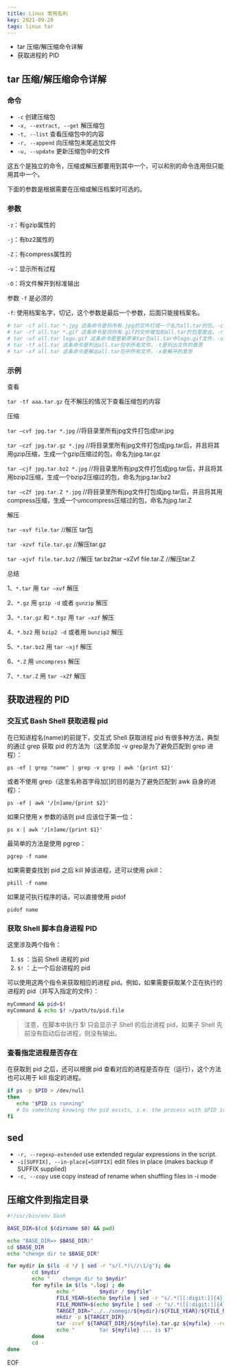 ```yaml
---
title: Linux 常用名利
key: 2021-09-20
tags: linux tar
---
```


- tar 压缩/解压缩命令详解
- 获取进程的 PID

<!--more-->

## tar 压缩/解压缩命令详解

### 命令

- `-c` 创建压缩包
- `-x, --extract, --get` 解压缩包
- `-t, --list` 查看压缩包中的内容
- `-r, --append` 向压缩包末尾追加文件
- `-u, --update` 更新压缩包中的文件

这五个是独立的命令，压缩或解压都要用到其中一个，可以和别的命令连用但只能用其中一个。

下面的参数是根据需要在压缩或解压档案时可选的。

### 参数

`-z`：有gzip属性的

`-j`：有bz2属性的

`-Z`：有compress属性的

`-v`：显示所有过程

`-O`：将文件解开到标准输出

参数 `-f` 是必须的

`-f`: 使用档案名字，切记，这个参数是最后一个参数，后面只能接档案名。

```bash
# tar -cf all.tar *.jpg 这条命令是将所有.jpg的文件打成一个名为all.tar的包。-c是表示产生新的包，-f指定包的文件名。
# tar -rf all.tar *.gif 这条命令是将所有.gif的文件增加到all.tar的包里面去。-r是表示增加文件的意思。 
# tar -uf all.tar logo.gif 这条命令是更新原来tar包all.tar中logo.gif文件，-u是表示更新文件的意思。 
# tar -tf all.tar 这条命令是列出all.tar包中所有文件，-t是列出文件的意思 
# tar -xf all.tar 这条命令是解出all.tar包中所有文件，-x是解开的意思
```

### 示例

查看

`tar -tf aaa.tar.gz` 在不解压的情况下查看压缩包的内容

压缩

`tar –cvf jpg.tar *.jpg` //将目录里所有jpg文件打包成tar.jpg

`tar –czf jpg.tar.gz *.jpg` //将目录里所有jpg文件打包成jpg.tar后，并且将其用gzip压缩，生成一个gzip压缩过的包，命名为jpg.tar.gz

`tar –cjf jpg.tar.bz2 *.jpg` //将目录里所有jpg文件打包成jpg.tar后，并且将其用bzip2压缩，生成一个bzip2压缩过的包，命名为jpg.tar.bz2

`tar –cZf jpg.tar.Z *.jpg`   //将目录里所有jpg文件打包成jpg.tar后，并且将其用compress压缩，生成一个umcompress压缩过的包，命名为jpg.tar.Z

解压

`tar –xvf file.tar` //解压 tar包

`tar -xzvf file.tar.gz` //解压tar.gz

`tar -xjvf file.tar.bz2`   //解压 tar.bz2tar –xZvf file.tar.Z //解压tar.Z

总结

1、`*.tar` 用 `tar –xvf` 解压

2、`*.gz` 用 `gzip -d` 或者 `gunzip` 解压

3、`*.tar.gz` 和 `*.tgz` 用 `tar –xzf` 解压

4、`*.bz2` 用 `bzip2 -d` 或者用 `bunzip2` 解压

5、`*.tar.bz2` 用 `tar –xjf` 解压

6、`*.Z` 用 `uncompress` 解压

7、`*.tar.Z` 用 `tar –xZf` 解压

## 获取进程的 PID

### 交互式 Bash Shell 获取进程 pid

在已知进程名(name)的前提下，交互式 Shell 获取进程 pid 有很多种方法，典型的通过 grep 获取 pid 的方法为（这里添加 -v grep是为了避免匹配到 grep 进程）：

`ps -ef | grep "name" | grep -v grep | awk '{print $2}'`

或者不使用 grep（这里名称首字母加[]的目的是为了避免匹配到 awk 自身的进程）：

`ps -ef | awk '/[n]ame/{print $2}'`

如果只使用 x 参数的话则 pid 应该位于第一位：

`ps x | awk '/[n]ame/{print $1}'`

最简单的方法是使用 pgrep：

`pgrep -f name`

如果需要查找到 pid 之后 kill 掉该进程，还可以使用 pkill：

`pkill -f name`

如果是可执行程序的话，可以直接使用 pidof

`pidof name`

### 获取 Shell 脚本自身进程 PID

这里涉及两个指令：

1. `$$` ：当前 Shell 进程的 pid
2. `$!` ：上一个后台进程的 pid

可以使用这两个指令来获取相应的进程 pid。例如，如果需要获取某个正在执行的进程的 pid（并写入指定的文件）：

```bash
myCommand && pid=$!
myCommand & echo $! >/path/to/pid.file
```

> 注意，在脚本中执行 $! 只会显示子 Shell 的后台进程 pid，如果子 Shell 先前没有启动后台进程，则没有输出。

### 查看指定进程是否存在

在获取到 pid 之后，还可以根据 pid 查看对应的进程是否存在（运行），这个方法也可以用于 kill 指定的进程。

```bash
if ps -p $PID > /dev/null
then
   echo "$PID is running"
   # Do something knowing the pid exists, i.e. the process with $PID is running
fi
```

## sed

- `-r, --regexp-extended` use extended regular expressions in the script.
- `-i[SUFFIX], --in-place[=SUFFIX]` edit files in place (makes backup if SUFFIX supplied)
- `-c, --copy` use copy instead of rename when shuffling files in -i mode

## 压缩文件到指定目录

```bash
#!/usr/bin/env bash

BASE_DIR=$(cd $(dirname $0) && pwd)

echo "BASE_DIR=> $BASE_DIR)"
cd $BASE_DIR
echo "chenge dir to $BASE_DIR"

for mydir in $(ls -d */ | sed -r "s/(.*)\//\1/g"); do
        cd $mydir
        echo "    chenge dir to $mydir"
        for myfile in $(ls *.log) ; do
                echo "        $mydir / $myfile"
                FILE_YEAR=$(echo $myfile | sed -r "s/.*([[:digit:]]{4})-([[:digit:]]{2})-([[:digit:]]{2}).*/\1/g")
                FILE_MONTH=$(echo $myfile | sed -r "s/.*([[:digit:]]{4})-([[:digit:]]{2})-([[:digit:]]{2}).*/\2/g")
                TARGET_DIR="../../somegz/${mydir}/${FILE_YEAR}/${FILE_MONTH}"
                mkdir -p ${TARGET_DIR}
                tar -zcvf ${TARGET_DIR}/${myfile}.tar.gz ${myfile} --remove-files
                echo "        tar ${myfile} ... is $?"
        done
        cd -
done

```

EOF
